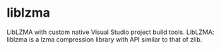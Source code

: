 liblzma
=======

LibLZMA with custom native Visual Studio project build tools. LibLZMA: liblzma is a lzma compression library with API similar to that of zlib.

